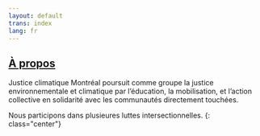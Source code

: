 ```yaml
---
layout: default
trans: index
lang: fr
---
```

## [À propos](/a_propos)
Justice climatique Montréal poursuit comme groupe la justice environnementale et climatique par l’éducation, la mobilisation, et l’action collective en solidarité avec les communautés directement touchées.

Nous participons dans plusieures luttes intersectionnelles.
{: class="center"}
